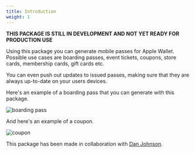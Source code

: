 ```yaml
---
title: Introduction
weight: 1
---
```


**THIS PACKAGE IS STILL IN DEVELOPMENT AND NOT YET READY FOR PRODUCTION USE**

Using this package you can generate mobile passes for Apple Wallet. Possible use cases are boarding passes, event tickets, coupons, store cards, membership cards, gift cards etc. 

You can even push out updates to issued passes, making sure that they are always up-to-date on your users devices.

Here's an example of a boarding pass that you can generate with this package.

![boarding pass](/docs/laravel-mobile-pass/v1/images/boarding.jpg)

And here's an example of a coupon.

![coupon](/docs/laravel-mobile-pass/v1/images/coupon.jpg)

This package has been made in collaboration with [Dan Johnson](DanJohnson.xyz).

